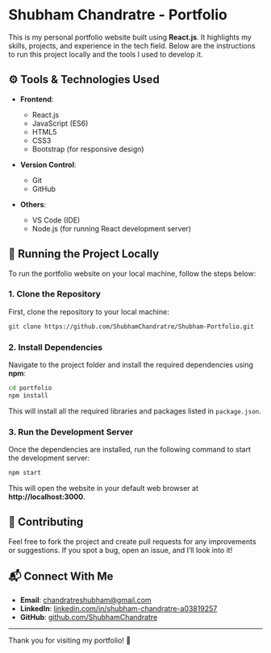 
# Shubham Chandratre - Portfolio

This is my personal portfolio website built using **React.js**. It highlights my skills, projects, and experience in the tech field. Below are the instructions to run this project locally and the tools I used to develop it.

## ⚙️ Tools & Technologies Used

- **Frontend**:
  - React.js
  - JavaScript (ES6)
  - HTML5
  - CSS3
  - Bootstrap (for responsive design)

- **Version Control**:
  - Git
  - GitHub

- **Others**:
  - VS Code (IDE)
  - Node.js (for running React development server)

## 🚀 Running the Project Locally

To run the portfolio website on your local machine, follow the steps below:

### 1. Clone the Repository

First, clone the repository to your local machine:

```bash
git clone https://github.com/ShubhamChandratre/Shubham-Portfolio.git
```

### 2. Install Dependencies

Navigate to the project folder and install the required dependencies using **npm**:

```bash
cd portfolio
npm install
```

This will install all the required libraries and packages listed in `package.json`.

### 3. Run the Development Server

Once the dependencies are installed, run the following command to start the development server:

```bash
npm start
```

This will open the website in your default web browser at **http://localhost:3000**.


## 🤝 Contributing

Feel free to fork the project and create pull requests for any improvements or suggestions. If you spot a bug, open an issue, and I’ll look into it!

## 📬 Connect With Me

- **Email**: [chandratreshubham@gmail.com](mailto:chandratreshubham@gmail.com)
- **LinkedIn**: [linkedin.com/in/shubham-chandratre-a03819257](https://www.linkedin.com/in/shubham-chandratre-a03819257/)
- **GitHub**: [github.com/ShubhamChandratre](https://github.com/ShubhamChandratre)

---

Thank you for visiting my portfolio! 🚀
